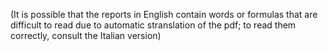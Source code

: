 (It is possible that the reports in English contain words or formulas that are difficult to read due to automatic stranslation of the pdf; to read them correctly, consult the Italian version)
